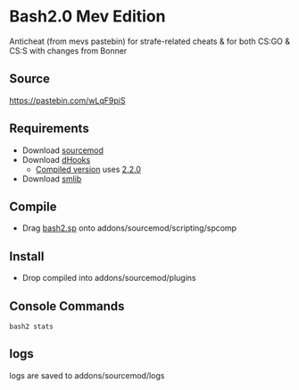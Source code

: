 # Bash2.0 Mev Edition
Anticheat (from mevs pastebin) for strafe-related cheats & for both CS:GO & CS:S with changes from Bonner

## Source
https://pastebin.com/wLqF9piS

## Requirements
* Download [sourcemod](https://www.sourcemod.net/downloads.php?branch=stable)
* Download [dHooks](https://forums.alliedmods.net/showthread.php?t=180114)
  * [Compiled version](https://github.com/isteinbrook/bash2/blob/master/bash2.smx) uses [2.2.0](http://users.alliedmods.net/~drifter/builds/dhooks/2.2/dhooks-2.2.0-hg126-linux.tar.gz)
* Download [smlib](https://github.com/splewis/smlib)

## Compile
* Drag [bash2.sp](https://github.com/isteinbrook/bash2/blob/master/bash2.sp) onto addons/sourcemod/scripting/spcomp

## Install
* Drop compiled into addons/sourcemod/plugins

## Console Commands
```bash2 stats```

## logs
logs are saved to addons/sourcemod/logs

